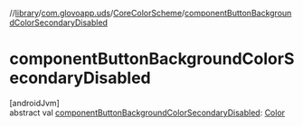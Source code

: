 //[library](../../../index.md)/[com.glovoapp.uds](../index.md)/[CoreColorScheme](index.md)/[componentButtonBackgroundColorSecondaryDisabled](component-button-background-color-secondary-disabled.md)

# componentButtonBackgroundColorSecondaryDisabled

[androidJvm]\
abstract val [componentButtonBackgroundColorSecondaryDisabled](component-button-background-color-secondary-disabled.md): [Color](https://developer.android.com/reference/kotlin/androidx/compose/ui/graphics/Color.html)
